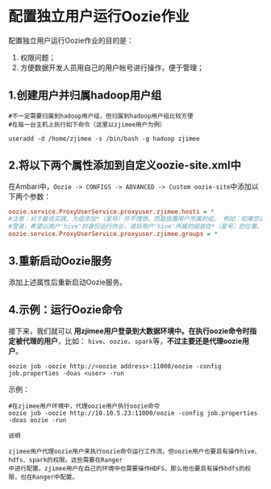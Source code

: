 配置独立用户运行Oozie作业
================================================================================
配置独立用户运行Oozie作业的目的是：
1. 权限问题；
2. 方便数据开发人员用自己的用户帐号进行操作，便于管理；

## 1.创建用户并归属hadoop用户组
```shell
#不一定需要归属到hadoop用户组，但归属到hadoop用户组比较方便
#在每一台主机上执行如下命令（这里以zjimee用户为例）

useradd -d /home/zjimee -s /bin/bash -g hadoop zjimee
```

## 2.将以下两个属性添加到自定义oozie-site.xml中
在Ambari中，`Oozie -> CONFIGS -> ADVANCED -> Custom oozie-site`中添加以下两个参数：
```ini
oozie.service.ProxyUserService.proxyuser.zjimee.hosts = *
#注意：对于最佳实践，为组添加*（星号）并不理想。而是放置用户所属的组。 例如：如果您以用户zjimee
#登录，希望以用户'hive'的身份运行作业，请将用户'hive'所属的组放在*（星号）的位置。
oozie.service.ProxyUserService.proxyuser.zjimee.groups = *
```

## 3.重新启动Oozie服务
添加上述属性后重新启动Oozie服务。

## 4.示例：运行Oozie命令
接下来，我们就可以 **用zjimee用户登录到大数据环境中。在执行oozie命令时指定被代理的用户**，比如：
`hive`、`oozie`、`spark`等，**不过主要还是代理oozie用户**。
```
oozie job -oozie http://<oozie address>:11000/oozie -config job.properties -doas <user> -run  
```
示例：
```shell
#在zjimee用户环境中，代理oozie用户执行oozie命令
oozie job -oozie http://10.10.5.23:11000/oozie -config job.properties -doas oozie -run
```
```
说明

zjimee用户代理oozie用户来执行oozie命令运行工作流，但oozie用户也要具有操作hive、hdfs、spark的权限。这些需要在Ranger
中进行配置。zjimee用户在自己的环境中也需要操作HDFS，那么他也要具有操作hdfs的权限，也在Ranger中配置。
```

